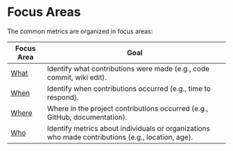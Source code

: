 # Focus Areas

The common metrics are organized in focus areas:

| Focus Area | Goal |
| --- | --- |
| [What](what) | Identify what contributions were made (e.g., code commit, wiki edit). |
| [When](when) | Identify when contributions occurred (e.g., time to respond). |
| [Where](where) | Where in the project contributions occurred (e.g., GitHub, documentation). |
| [Who](who) | Identify metrics about individuals or organizations who made contributions (e.g., location, age). |
